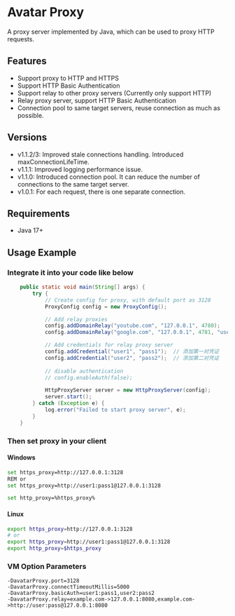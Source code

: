 # Avatar Proxy
A proxy server implemented by Java, which can be used to proxy HTTP requests.

## Features
- Support proxy to HTTP and HTTPS
- Support HTTP Basic Authentication
- Support relay to other proxy servers (Currently only support HTTP)
- Relay proxy server, support HTTP Basic Authentication
- Connection pool to same target servers, reuse connection as much as possible.

## Versions
- v1.1.2/3: Improved stale connections handling. Introduced maxConnectionLifeTime.
- v1.1.1: Improved logging performance issue. 
- v1.1.0: Introduced connection pool. It can reduce the number of connections to the same target server.
- v1.0.1: For each request, there is one separate connection.

## Requirements
- Java 17+

## Usage Example
### Integrate it into your code like below
```java
    public static void main(String[] args) {
        try {
            // Create config for proxy, with default port as 3128
            ProxyConfig config = new ProxyConfig();

            // Add relay proxies
            config.addDomainRelay("youtube.com", "127.0.0.1", 4780);
            config.addDomainRelay("google.com", "127.0.0.1", 4781, "username", "password");

            // Add credentials for relay proxy server 
            config.addCredential("user1", "pass1");  // 添加第一对凭证
            config.addCredential("user2", "pass2");  // 添加第二对凭证
            
            // disable authentication
            // config.enableAuth(false);

            HttpProxyServer server = new HttpProxyServer(config);
            server.start();
        } catch (Exception e) {
            log.error("Failed to start proxy server", e);
        }
    }
```

### Then set proxy in your client
#### Windows
```sh
set https_proxy=http://127.0.0.1:3128
REM or
set https_proxy=http://user1:pass1@127.0.0.1:3128

set http_proxy=%https_proxy%
```
#### Linux
```sh
export https_proxy=http://127.0.0.1:3128
# or
export https_proxy=http://user1:pass1@127.0.0.1:3128
export http_proxy=$https_proxy

```

### VM Option Parameters
```
-DavatarProxy.port=3128
-DavatarProxy.connectTimeoutMillis=5000
-DavatarProxy.basicAuth=user1:pass1,user2:pass2
-DavatarProxy.relay=example.com->127.0.0.1:8080,example.com->http://user:pass@127.0.0.1:8080
```
